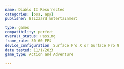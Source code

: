 ```yaml
---
name: Diablo II Resurrected
categories: [oss, app]
publisher: Blizzard Entertainment

type: games
compatibility: perfect
overall_status: Passing
frame_rate: 30-60 FPS
device_configuration: Surface Pro X or Surface Pro 9
date_tested: 11/1/2023
game_type: Action and Adventure

---
```

